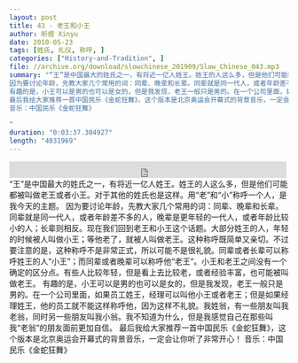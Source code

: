 ```yaml
---
layout: post
title: 43 - 老王和小王
author: 昕煜 Xinyu
date: 2010-05-23
tags: [姓氏, 礼仪, 称呼, ]
categories: ["History-and-Tradition", ]
file: //archive.org/download/slowchinese_201909/Slow_Chinese_043.mp3
summary: "“王”是中国最大的姓氏之一，有将近一亿人姓王。姓王的人这么多，但是他们可能都被叫做老王或者小王。对于其他的姓氏也是这样。用“老”和“小”称呼一个人，是我今天的主题。
因为要讨论年龄，先教大家几个常用的词：同辈、晚辈和长辈。同辈就是同一代人，或者年龄差不多的人，晚辈是更年轻的一代人，或者年龄比较小的人；长辈则相反。现在我们回到老王和小王这个话题。大部分姓王的人，年轻的时候被人叫做小王；等他老了，就被人叫做老王。这种称呼既简单又亲切。不过要注意的是，这种称呼不是非常正式，所以可能不是很礼貌。同辈或者长辈可以称呼姓王的人“小王”；而同辈或者晚辈可以称呼他“老王”。小王和老王之间没有一个确定的区分点。有些人比较年轻，但是看上去比较老，或者经验丰富，也可能被叫做老王。
有趣的是，小王可以是男的也可以是女的，但是我发现，老王一般只是男的。在一个公司里面，如果员工姓王，经理可以叫他小王或者老王；但是如果经理姓王，他的员工就不能这样称呼他，因为这样不礼貌。我姓翁，有一些朋友叫我老翁，同时另一些朋友叫我小翁。我不知道为什么，但是我感觉自己在那些叫我“老翁”的朋友面前更加自信。
最后我给大家推荐一首中国民乐《金蛇狂舞》，这个版本是北京奥运会开幕式的背景音乐，一定会让你听了非常开心！
音乐：中国民乐《金蛇狂舞》
 
"
duration: "0:03:37.304927"
length: "4031969"
---
```


<iframe src="https://archive.org/embed/slowchinese_201909/Slow_Chinese_043.mp3" width="500" height="30" frameborder="0" webkitallowfullscreen="true" mozallowfullscreen="true" allowfullscreen></iframe>
“王”是中国最大的姓氏之一，有将近一亿人姓王。姓王的人这么多，但是他们可能都被叫做老王或者小王。对于其他的姓氏也是这样。用“老”和“小”称呼一个人，是我今天的主题。
因为要讨论年龄，先教大家几个常用的词：同辈、晚辈和长辈。同辈就是同一代人，或者年龄差不多的人，晚辈是更年轻的一代人，或者年龄比较小的人；长辈则相反。现在我们回到老王和小王这个话题。大部分姓王的人，年轻的时候被人叫做小王；等他老了，就被人叫做老王。这种称呼既简单又亲切。不过要注意的是，这种称呼不是非常正式，所以可能不是很礼貌。同辈或者长辈可以称呼姓王的人“小王”；而同辈或者晚辈可以称呼他“老王”。小王和老王之间没有一个确定的区分点。有些人比较年轻，但是看上去比较老，或者经验丰富，也可能被叫做老王。
有趣的是，小王可以是男的也可以是女的，但是我发现，老王一般只是男的。在一个公司里面，如果员工姓王，经理可以叫他小王或者老王；但是如果经理姓王，他的员工就不能这样称呼他，因为这样不礼貌。我姓翁，有一些朋友叫我老翁，同时另一些朋友叫我小翁。我不知道为什么，但是我感觉自己在那些叫我“老翁”的朋友面前更加自信。
最后我给大家推荐一首中国民乐《金蛇狂舞》，这个版本是北京奥运会开幕式的背景音乐，一定会让你听了非常开心！
音乐：中国民乐《金蛇狂舞》
 
